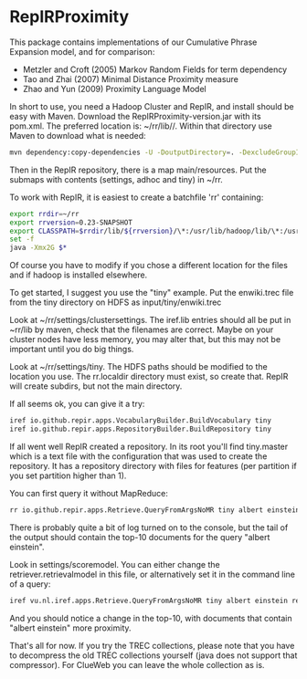 RepIRProximity
===================

This package contains implementations of our Cumulative Phrase Expansion model, and for comparison:
- Metzler and Croft (2005) Markov Random Fields for term dependency
- Tao and Zhai (2007) Minimal Distance Proximity measure
- Zhao and Yun (2009) Proximity Language Model

In short to use, you need a Hadoop Cluster and RepIR, and install should be easy with Maven. Download the RepIRProximity-version.jar with its pom.xml. The preferred location is: ~/rr/lib/<version>/. Within that directory use Maven to download what is needed:

```bash
mvn dependency:copy-dependencies -U -DoutputDirectory=. -DexcludeGroupIds=org.apache.hadoop
```

Then in the RepIR repository, there is a map main/resources. Put the submaps with contents (settings, adhoc and tiny) in ~/rr. 

To work with RepIR, it is easiest to create a batchfile 'rr' containing:
```bash
export rrdir=~/rr
export rrversion=0.23-SNAPSHOT
export CLASSPATH=$rrdir/lib/${rrversion}/\*:/usr/lib/hadoop/lib/\*:/usr/lib/hadoop/\*:/etc/hadoop/conf
set -f
java -Xmx2G $*
```

Of course you have to modify if you chose a different location for the files and if hadoop is installed elsewhere. 

To get started, I suggest you use the "tiny" example. Put the enwiki.trec file from the tiny directory on HDFS as input/tiny/enwiki.trec

Look at ~/rr/settings/clustersettings. The iref.lib entries should all be put in ~rr/lib by maven, check that the filenames are correct. Maybe on your cluster nodes have less memory, you may alter that, but this may not be important until you do big things.

Look at ~/rr/settings/tiny. The HDFS paths should be modified to the location you use. The rr.localdir directory must exist, so create that. RepIR will create subdirs, but not the main directory.

If all seems ok, you can give it a try:
```bash
iref io.github.repir.apps.VocabularyBuilder.BuildVocabulary tiny
iref io.github.repir.apps.RepositoryBuilder.BuildRepository tiny
```

If all went well RepIR created a repository. In its root you'll find tiny.master which is a text file with the configuration that was used to create the repository. It has a repository directory with files for features (per partition if you set partition higher than 1).

You can first query it without MapReduce:
```bash
rr io.github.repir.apps.Retrieve.QueryFromArgsNoMR tiny albert einstein
```

There is probably quite a bit of log turned on to the console, but the tail of the output should contain the top-10 documents for the query "albert einstein".

Look in settings/scoremodel. You can either change the retriever.retrievalmodel in this file, or alternatively set it in the command line of a query:
```bash
iref vu.nl.iref.apps.Retrieve.QueryFromArgsNoMR tiny albert einstein retriever.retrievalmodel=ProximityRetrievalModel
```
And you should notice a change in the top-10, with documents that contain "albert einstein" more proximity.

That's all for now. If you try the TREC collections, please note that you have to decompress the old TREC collections yourself (java does not support that compressor). For ClueWeb you can leave the whole collection as is.  
